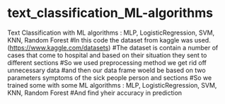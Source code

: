 # text_classification_ML-algorithms
Text Classification with ML algorithms : MLP, LogisticRegression, SVM, KNN, Random Forest
#In this code the dataset from kaggle was used.(https://www.kaggle.com/datasets)
#The dataset is contain a number of cases that come to hospital and based on their situation they sent to different sections
#So we used preprocessing method we get rid off unnecessary data
#and then our data frame woeld be based on two parameters symptoms of the sick people person and sections
#So we trained some with some ML algorithms : MLP, LogisticRegression, SVM, KNN, Random Forest
#And find yheir accuracy in prediction
